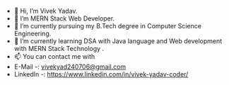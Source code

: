 - 👋 Hi, I’m Vivek Yadav.
- 👀 I’m MERN Stack Web Developer.
- 🌱 I’m currently pursuing my B.Tech degree in Computer Science Engineering.
- 💞️ I’m currently learning DSA with Java language and Web development with MERN Stack Technology .
- 📫 You can contact me with
- E-Mail    -:  vivekyad240706@gmail.com
- LinkedIn  -:  https://www.linkedin.com/in/vivek-yadav-coder/

<!---
vivekyadav247/vivekyadav247 is a ✨ special ✨ repository because its `README.md` (this file) appears on your GitHub profile.
You can click the Preview link to take a look at your changes.
--->
